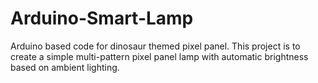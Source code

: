 # Arduino-Smart-Lamp
Arduino based code for dinosaur themed pixel panel. 
This project is to create a simple multi-pattern pixel panel lamp with automatic brightness based on ambient lighting. 

